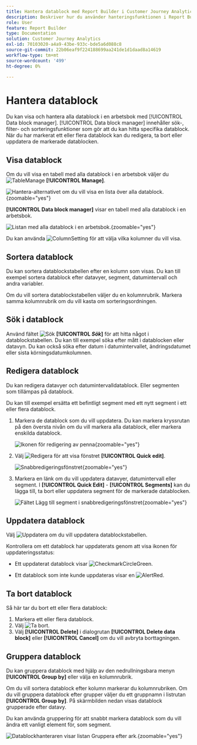 ```yaml
---
title: Hantera datablock med Report Builder i Customer Journey Analytics
description: Beskriver hur du använder hanteringsfunktionen i Report Builder
role: User
feature: Report Builder
type: Documentation
solution: Customer Journey Analytics
exl-id: 70103020-a4a9-43be-933c-bde5a6d088c8
source-git-commit: 22b06eaf9f224188699aa241de1d1daad8a14619
workflow-type: tm+mt
source-wordcount: '499'
ht-degree: 0%

---
```


# Hantera datablock

Du kan visa och hantera alla datablock i en arbetsbok med [!UICONTROL Data block manager]. [!UICONTROL Data block manager] innehåller sök-, filter- och sorteringsfunktioner som gör att du kan hitta specifika datablock. När du har markerat ett eller flera datablock kan du redigera, ta bort eller uppdatera de markerade datablocken.

## Visa datablock

Om du vill visa en tabell med alla datablock i en arbetsbok väljer du ![TableManage](/help/assets/icons/TableManage.svg) **[!UICONTROL Manage]**.

![Hantera-alternativet om du vill visa en lista över alla datablock.](./assets/image53.png){zoomable="yes"}

**[!UICONTROL Data block manager]** visar en tabell med alla datablock i en arbetsbok.

![Listan med alla datablock i en arbetsbok.](./assets/image52.png){zoomable="yes"}

Du kan använda ![ColumnSetting](/help/assets/icons/ColumnSetting.svg) för att välja vilka kolumner du vill visa.

## Sortera datablock

Du kan sortera datablockstabellen efter en kolumn som visas. Du kan till exempel sortera datablock efter datavyer, segment, datumintervall och andra variabler.

Om du vill sortera datablockstabellen väljer du en kolumnrubrik. Markera samma kolumnrubrik om du vill kasta om sorteringsordningen.


## Sök i datablock

Använd fältet ![Sök](/help/assets/icons/Search.svg) **[!UICONTROL _Sök_]** för att hitta något i datablockstabellen. Du kan till exempel söka efter mått i datablocken eller datavyn. Du kan också söka efter datum i datumintervallet, ändringsdatumet eller sista körningsdatumkolumnen.


## Redigera datablock

Du kan redigera datavyer och datumintervalldatablock. Eller segmenten som tillämpas på datablock.

Du kan till exempel ersätta ett befintligt segment med ett nytt segment i ett eller flera datablock.

1. Markera de datablock som du vill uppdatera. Du kan markera kryssrutan på den översta nivån om du vill markera alla datablock, eller markera enskilda datablock.

   ![Ikonen för redigering av penna](./assets/image56.png){zoomable="yes"}

1. Välj ![Redigera](/help/assets/icons/Edit.svg) för att visa fönstret **[!UICONTROL Quick edit]**.

   ![Snabbredigeringsfönstret](./assets/image58.png){zoomable="yes"}

1. Markera en länk om du vill uppdatera datavyer, datumintervall eller segment. I **[!UICONTROL Quick Edit]** - **[!UICONTROL Segments]** kan du lägga till, ta bort eller uppdatera segment för de markerade datablocken.

   ![Fältet Lägg till segment i snabbredigeringsfönstret](./assets/image59.png){zoomable="yes"}

## Uppdatera datablock

Välj ![Uppdatera](/help/assets/icons/Refresh.svg) om du vill uppdatera datablockstabellen.

Kontrollera om ett datablock har uppdaterats genom att visa ikonen för uppdateringsstatus:

- Ett uppdaterat datablock visar ![CheckmarkCircleGreen](/help/assets/icons/CheckmarkCircleGreen.svg).

- Ett datablock som inte kunde uppdateras visar en ![AlertRed](/help/assets/icons/AlertRed.svg).


## Ta bort datablock

Så här tar du bort ett eller flera datablock:

1. Markera ett eller flera datablock.
1. Välj ![Ta bort](/help/assets/icons/Delete.svg).
1. Välj **[!UICONTROL Delete]** i dialogrutan **[!UICONTROL Delete data block]** eller **[!UICONTROL Cancel]** om du vill avbryta borttagningen.

## Gruppera datablock

Du kan gruppera datablock med hjälp av den nedrullningsbara menyn **[!UICONTROL Group by]** eller välja en kolumnrubrik.

Om du vill sortera datablock efter kolumn markerar du kolumnrubriken. Om du vill gruppera datablock efter grupper väljer du ett gruppnamn i listrutan **[!UICONTROL Group by]**. På skärmbilden nedan visas datablock grupperade efter datavy.

Du kan använda gruppering för att snabbt markera datablock som du vill ändra ett vanligt element för, som segment.

![Datablockhanteraren visar listan Gruppera efter ark.](./assets/group-data-blocks.png){zoomable="yes"}

